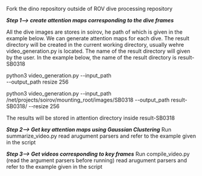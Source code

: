 Fork the dino repository outside of ROV dive processing repository

***Step 1--> create attention maps corresponding to the dive frames***

All the dive images are stores in soirov, he path of which is given in the example below. We can 
generate attention maps for each dive. The result directory will be created in the current working 
directory, usually wehre video_generation.py is located. The name of the result directory will 
given by the user. In the example below, the name of the result directory is result- SB0318

python3 video_generation.py  --input_path <path of original dive frames> \
    --output_path <output path> resize 256


python3 video_generation.py  --input_path /net/projects/soirov/mounting_root/images/SB0318 --output_path result-SB0318/ --resize 256

The results will be stored in attention directory inside result-SB0318

***Step 2--> Get key attention maps using Gaussian Clustering***
Run summarize_video.py
read arugument parsers and refer to the example given in the script


***Step 3--> Get videos corresponding to key frames***
Run compile_video.py (read the argument parsers before running)
read arugument parsers and refer to the example given in the script